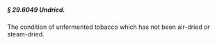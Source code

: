 ##### § 29.6049 Undried. #####

The condition of unfermented tobacco which has not been air-dried or steam-dried.